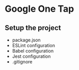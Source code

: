 # Google One Tap
## Setup the project
- package.json
- ESLint configuration
- Babel configuration
- Jest configuration
- .gitignore

